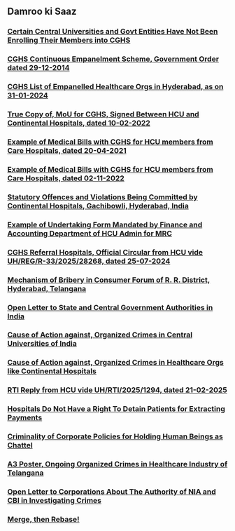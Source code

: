 ## Damroo ki Saaz

### [Certain Central Universities and Govt Entities Have Not Been Enrolling Their Members into CGHS](https://github.com/just-noticeable/damroo/blob/main/ki-saaz/00-certain_central_govt_entities_have_not_been_enrolling_their_members_into_cghs.pdf)

### [CGHS Continuous Empanelment Scheme, Government Order dated 29-12-2014](https://github.com/just-noticeable/damroo/blob/main/ki-saaz/01-cghs-continuous_empanelment_shceme-29_12_2014.pdf)

### [CGHS List of Empanelled Healthcare Orgs in Hyderabad, as on 31-01-2024](https://github.com/just-noticeable/damroo/blob/main/ki-saaz/02-cghs-list_of_empanelled_healthcare_orgs-hyderabad-as_on-31_01_2024.pdf)

### [True Copy of, MoU for CGHS, Signed Between HCU and Continental Hospitals, dated 10-02-2022](https://github.com/just-noticeable/damroo/blob/main/ki-saaz/03-true_copy-proof_of_mou_with_hcu-signed_by_continental_hospitals-2022_02_10.pdf) 

### [Example of Medical Bills with CGHS for HCU members from Care Hospitals, dated 20-04-2021](https://github.com/just-noticeable/damroo/blob/main/ki-saaz/04-care_hospital-medical_bills-cghs_hcu-2021_04_20.pdf) 

### [Example of Medical Bills with CGHS for HCU members from Care Hospitals, dated 02-11-2022](https://github.com/just-noticeable/damroo/blob/main/ki-saaz/05-care_hospital-medical_bills-cghs-2022_11_02.pdf) 

### [Statutory Offences and Violations Being Committed by Continental Hospitals, Gachibowli, Hyderabad, India](https://github.com/just-noticeable/damroo/blob/main/ki-saaz/06-statutory_offenses_and_violations-committed_by-continental_hospitals.pdf)

### [Example of Undertaking Form Mandated by Finance and Accounting Department of HCU Admin for MRC](https://github.com/just-noticeable/damroo/blob/main/ki-saaz/07-uoh-finance_accounting-medical_section-undertaking.pdf) 

### [CGHS Referral Hospitals, Official Circular from HCU vide UH/REG/R-33/2025/28268, dated 25-07-2024](https://github.com/just-noticeable/damroo/blob/main/ki-saaz/08-cghs-referral_%20hospitals-uoh_circular-UH_REG-R_33_2024_28268-2024_07_25.PDF)

### [Mechanism of Bribery in Consumer Forum of R. R. District, Hyderabad, Telangana](https://github.com/just-noticeable/damroo/blob/main/ki-saaz/09-2024_08_26-mechanism_of_bribery_in_consumer_court-r_r_district_telangana.pdf)

### [Open Letter to State and Central Government Authorities in India](https://github.com/just-noticeable/damroo/blob/main/ki-saaz/10-2025_03_15-open_letter_to_state_and_central_govt_authorities_in_india.pdf)

### [Cause of Action against, Organized Crimes in Central Universities of India](https://github.com/just-noticeable/damroo/blob/main/ki-saaz/11-2025_03_22-cause_of_action-central_univs-organized_crimes.pdf)

### [Cause of Action against, Organized Crimes in Healthcare Orgs like Continental Hospitals](https://github.com/just-noticeable/damroo/blob/main/ki-saaz/12-2025_03_22-cause_of_action-continental_hospitals-organized_crimes.pdf)

### [RTI Reply from HCU vide UH/RTI/2025/1294, dated 21-02-2025](https://github.com/just-noticeable/damroo/blob/main/ki-saaz/13-2025_02_21-uoh-rti_reply-referral_hospitals.pdf)

### [Hospitals Do Not Have a Right To Detain Patients for Extracting Payments](https://github.com/just-noticeable/damroo/blob/main/ki-saaz/2020_06_16-can_hospitals_detain_patients_for_unpaid_bills-news_article-times_of_India.pdf) 

### [Criminality of Corporate Policies for Holding Human Beings as Chattel](https://github.com/just-noticeable/damroo/blob/main/ki-saaz/2024_09_28-criminality_of_policies_for_holding_human_beings_as_chattel.pdf) 

### [A3 Poster, Ongoing Organized Crimes in Healthcare Industry of Telangana](https://github.com/just-noticeable/damroo/blob/main/ki-saaz/2025_03_15-a3-poster-ongoing_organized_crimes-telugu-hindi-urdu-translation.pdf) 

### [Open Letter to Corporations About The Authority of NIA and CBI in Investigating Crimes](https://github.com/just-noticeable/damroo/blob/main/ki-saaz/2025_03_22-open_letter_to-corporations-about-authority_of_nia_and_cbi_to_conduct_investigations.pdf) 

### [Merge, then Rebase!](https://github.com/just-noticeable/damroo/blob/main/ki-saaz/merge-then-rebase.md)